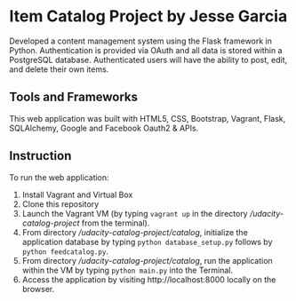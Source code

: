 # Item Catalog Project by Jesse Garcia

Developed a content management system using the Flask framework in Python. Authentication is provided via OAuth and all data is stored within a PostgreSQL database. Authenticated users will have the ability to post, edit, and delete their own items.  

## Tools and Frameworks
This web application was built with HTML5, CSS, Bootstrap, Vagrant, Flask, SQLAlchemy, Google and Facebook Oauth2 & APIs.
## Instruction
To run the web application:  
1. Install Vagrant and Virtual Box  
2. Clone this repository  
3. Launch the Vagrant VM (by typing `vagrant up` in the directory */udacity-catalog-project* from the terminal).  
4. From directory */udacity-catalog-project/catalog*, initialize the application database by typing `python database_setup.py` follows by `python feedcatalog.py`.  
5. From directory */udacity-catalog-project/catalog*, run the application within the VM by typing `python main.py` into the Terminal.  
6. Access the application by visiting http://localhost:8000 locally on the browser.
